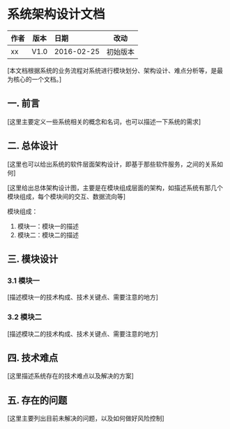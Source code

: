 # 系统架构设计文档

| 作者 | 版本 |  日期 | 改动
|----|:----:|:-----|-----
| xx | V1.0 | 2016-02-25 | 初始版本

[本文档根据系统的业务流程对系统进行模块划分、架构设计、难点分析等，是最为核心的一个文档。]

## 一. 前言

[这里主要定义一些系统相关的概念和名词，也可以描述一下系统的需求]

## 二. 总体设计

[这里也可以给出系统的软件层面架构设计，即基于那些软件服务，之间的关系如何]

[这里给出总体架构设计图，主要是在模块组成层面的架构，如描述系统有那几个模块组成，每个模块间的交互、数据流向等]

模块组成：

1. 模块一：模块一的描述
2. 模块二：模块二的描述

## 三. 模块设计

### 3.1 模块一

[描述模块一的技术构成、技术关键点、需要注意的地方]

### 3.2 模块二

[描述模块二的技术构成、技术关键点、需要注意的地方]

## 四. 技术难点

[这里描述系统存在的技术难点以及解决的方案]

## 五. 存在的问题

[这里主要列出目前未解决的问题，以及如何做好风险控制]

 

